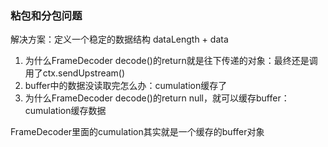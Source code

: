 ### 粘包和分包问题
解决方案：定义一个稳定的数据结构 dataLength + data

1. 为什么FrameDecoder decode()的return就是往下传递的对象：最终还是调用了ctx.sendUpstream()
2. buffer中的数据没读取完怎么办：cumulation缓存了
3. 为什么FrameDecoder decode()的return null，就可以缓存buffer：cumulation缓存数据

FrameDecoder里面的cumulation其实就是一个缓存的buffer对象
